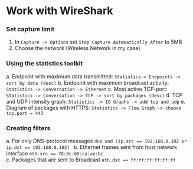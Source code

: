 # Work with WireShark

### Set capture limit
1. In `Capture -> Options` set `Stop Capture Autmoatically After` to 5MB
2. Choose the network (Wireless Network in my case)

### Using the statistics toolkit
a. Endpoint with maximum data transmitted: `Statistics-> Endpoints -> sort by data (desc)`
b. Endpoint with maximum broadcast activity: `Statistics -> Conversation -> Ethernet`
c. Most active TCP-port: `Statistics -> Conversation -> TCP -> sort by packages (desc)`
d. TCP and UDP intensity graph: `Statistics -> IO Graphs -> add tcp and udp`
e. Diagram of packages with HTTPS: `Statistics -> Flow Graph -> choose tcp.port = 443`

### Creating filters
a. For only DNS-protocol messages
`dns and (ip.src == 192.168.0.102 or ip.dst == 192.168.0.102) `
b. Ethernet frames sent from host network interface
`eth.src == 78:8c:b5:ca:ae:bc`	
c. Packages that are sent to Broadcast
`eth.dst == ff:ff:ff:ff:ff:ff`
